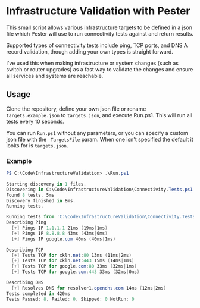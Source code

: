 # Infrastructure Validation with Pester

This small script allows various infrastructure targets to be defined in a json file which Pester will use to run connectivity tests against and return results. 

Supported types of connectivity tests include ping, TCP ports, and DNS A record validation, though adding your own types is straight forward. 

I've used this when making infrastructure or system changes (such as switch or router upgrades) as a fast way to validate the changes and ensure all services and systems are reachable.

## Usage

Clone the repository, define your own json file or rename `targets.example.json` to `targets.json`, and execute Run.ps1. This will run all tests every 10 seconds.

You can run `Run.ps1` without any parameters, or you can specify a custom json file with the `-TargetsFile` param. When one isn't specified the default it looks for is `targets.json`.

### Example

```powershell
PS C:\Code\InfrastructureValidation> .\Run.ps1 

Starting discovery in 1 files.
Discovering in C:\Code\InfrastructureValidation\Connectivity.Tests.ps1.
Found 8 tests. 5ms
Discovery finished in 8ms.
Running tests.

Running tests from 'C:\Code\InfrastructureValidation\Connectivity.Tests.ps1'
Describing Ping
  [+] Pings IP 1.1.1.1 21ms (19ms|1ms)
  [+] Pings IP 8.8.8.8 43ms (43ms|0ms)
  [+] Pings IP google.com 40ms (40ms|1ms)

Describing TCP
  [+] Tests TCP for xkln.net:80 13ms (11ms|2ms)
  [+] Tests TCP for xkln.net:443 15ms (14ms|1ms)
  [+] Tests TCP for google.com:80 33ms (32ms|1ms)
  [+] Tests TCP for google.com:443 33ms (32ms|0ms)

Describing DNS
  [+] Resolves DNS for resolver1.opendns.com 14ms (12ms|2ms)
Tests completed in 420ms
Tests Passed: 8, Failed: 0, Skipped: 0 NotRun: 0
```